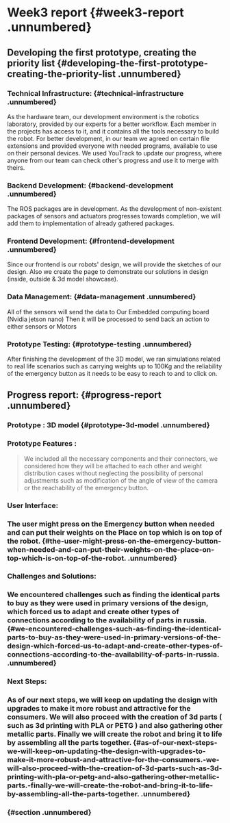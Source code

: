 # Week3 report {#week3-report .unnumbered}

## Developing the first prototype, creating the priority list  {#developing-the-first-prototype-creating-the-priority-list .unnumbered}

### Technical Infrastructure: {#technical-infrastructure .unnumbered}

As the hardware team, our development environment is the robotics
laboratory, provided by our experts for a better workflow. Each member
in the projects has access to it, and it contains all the tools
necessary to build the robot. For better development, in our team we
agreed on certain file extensions and provided everyone with needed
programs, available to use on their personal devices. We used YouTrack
to update our progress, where anyone from our team can check other's
progress and use it to merge with theirs.

### Backend Development: {#backend-development .unnumbered}

The ROS packages are in development. As the development of non-existent
packages of sensors and actuators progresses towards completion, we will
add them to implementation of already gathered packages.

### Frontend Development: {#frontend-development .unnumbered}

Since our frontend is our robots' design, we will provide the sketches
of our design. Also we create the page to demonstrate our solutions in
design (inside, outside & 3d model showcase).

### Data Management: {#data-management .unnumbered}

All of the sensors will send the data to Our Embedded computing board
(Nvidia jetson nano) Then it will be processed to send back an action to
either sensors or Motors

### Prototype Testing: {#prototype-testing .unnumbered}

After finishing the development of the 3D model, we ran simulations
related to real life scenarios such as carrying weights up to 100Kg and
the reliability of the emergency button as it needs to be easy to reach
to and to click on.

## Progress report: {#progress-report .unnumbered}

### Prototype : 3D model {#prototype-3d-model .unnumbered}

### Prototype Features :

> We included all the necessary components and their connectors, we
> considered how they will be attached to each other and weight
> distribution cases without neglecting the possibility of personal
> adjustments such as modification of the angle of view of the camera or
> the reachability of the emergency button.

### User Interface: 

### The user might press on the Emergency button when needed and can put their weights on the Place on top which is on top of the robot. {#the-user-might-press-on-the-emergency-button-when-needed-and-can-put-their-weights-on-the-place-on-top-which-is-on-top-of-the-robot. .unnumbered}

### Challenges and Solutions: 

### We encountered challenges such as finding the identical parts to buy as they were used in primary versions of the design, which forced us to adapt and create other types of connections according to the availability of parts in russia. {#we-encountered-challenges-such-as-finding-the-identical-parts-to-buy-as-they-were-used-in-primary-versions-of-the-design-which-forced-us-to-adapt-and-create-other-types-of-connections-according-to-the-availability-of-parts-in-russia. .unnumbered}

### Next Steps: 

### As of our next steps, we will keep on updating the design with upgrades to make it more robust and attractive for the consumers. We will also proceed with the creation of 3d parts ( such as 3d printing with PLA or PETG ) and also gathering other metallic parts. Finally we will create the robot and bring it to life by assembling all the parts together. {#as-of-our-next-steps-we-will-keep-on-updating-the-design-with-upgrades-to-make-it-more-robust-and-attractive-for-the-consumers.-we-will-also-proceed-with-the-creation-of-3d-parts-such-as-3d-printing-with-pla-or-petg-and-also-gathering-other-metallic-parts.-finally-we-will-create-the-robot-and-bring-it-to-life-by-assembling-all-the-parts-together. .unnumbered}

###   {#section .unnumbered}
